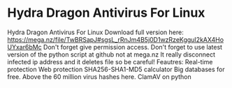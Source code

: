 # Hydra Dragon Antivirus For Linux
Hydra Dragon Antivirus For Linux
Download full version here: https://mega.nz/file/TwBRSapJ#sgsL_rRnJm4B5j0D1wzRzeKgguI2kAX4HoUYxar6bMc
Don't forget give permission access.
Don't forget to use latest version of the python script at github not at mega.nz
It really disconnect infected ip address and it deletes file so be careful!
Feautres: 
Real-time protection 
Web protection
SHA256-SHA1-MD5 calculator
Big databases for free. Above the 60 million virus hashes here.
ClamAV on python
